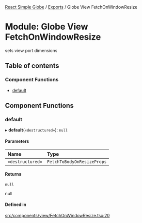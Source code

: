 [React Simple Globe](../README.md) / [Exports](../modules.md) / Globe View FetchOnWindowResize

# Module: Globe View FetchOnWindowResize

sets view port dimensions

## Table of contents

### Component Functions

- [default](Globe_View_FetchOnWindowResize.md#default)

## Component Functions

### default

▸ **default**(`«destructured»`): ``null``

#### Parameters

| Name | Type |
| :------ | :------ |
| `«destructured»` | `FetchToBodyOnResizeProps` |

#### Returns

``null``

null

#### Defined in

[src/components/view/FetchOnWindowResize.tsx:20](https://github.com/Gaushao/d3-react-globe/blob/636f719/src/components/view/FetchOnWindowResize.tsx#L20)

